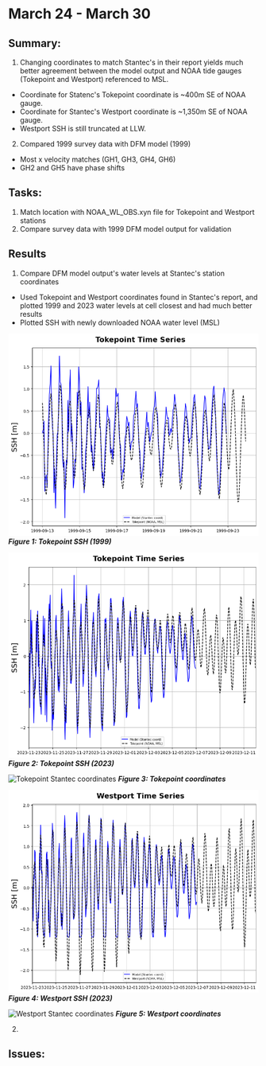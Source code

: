 # March 24 - March 30
## Summary:
1) Changing coordinates to match Stantec's in their report yields much better agreement between the model output and NOAA tide gauges (Tokepoint and Westport) referenced to MSL.
  - Coordinate for Statenc's Tokepoint coordinate is ~400m SE of NOAA gauge.
  - Coordinate for Stantec's Westport coordinate is ~1,350m SE of NOAA gauge.
  - Westport SSH is still truncated at LLW.
2) Compared 1999 survey data with DFM model (1999)
  - Most x velocity matches (GH1, GH3, GH4, GH6)
  - GH2 and GH5 have phase shifts

## Tasks:
1) Match location with NOAA_WL_OBS.xyn file for Tokepoint and Westport stations
2) Compare survey data with 1999 DFM model output for validation

## Results
1) Compare DFM model output's water levels at Stantec's station coordinates
  - Used Tokepoint and Westport coordinates found in Stantec's report, and plotted 1999 and 2023 water levels at cell closest and had much better results
  - Plotted SSH with newly downloaded NOAA water level (MSL)

![Tokepoint SSH (1999)](../Figures/040924meeting/Tokepoint_wl_ssh_MSL_1999.png)
<strong><em>Figure 1: Tokepoint SSH (1999)</strong></em>

![Tokepoint SSH (2023)](../Figures/040924meeting/Tokepoint_wl_ssh_MSL.png)
<strong><em>Figure 2: Tokepoint SSH (2023)</strong></em>

![Tokepoint Stantec coordinates](../Figures/040924meeting/Tokepoint_coordinates_Stantec.png)
<strong><em>Figure 3: Tokepoint coordinates</strong></em>

![Westport SSH (2023)](../Figures/040924meeting/Westport_wl_ssh_MSL.png)
<strong><em>Figure 4: Westport SSH (2023)</strong></em>

![Westport Stantec coordinates](../Figures/040924meeting/Westport_coordinates_Stantec.png)
<strong><em>Figure 5: Westport coordinates</strong></em>

2) 

## Issues:

